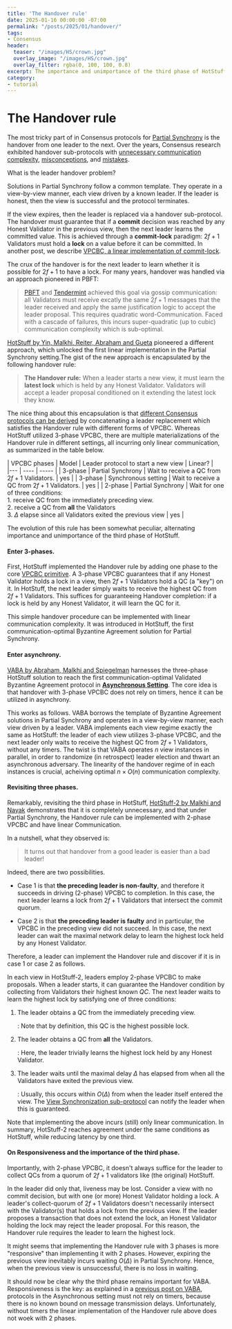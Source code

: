 ```yaml
---
title: 'The Handover rule'
date: 2025-01-16 00:00:00 -07:00
permalink: "/posts/2025/01/handover/"
tags:
- Consensus
header:
  teaser: "/images/HS/crown.jpg"
  overlay_image: "/images/HS/crown.jpg"
  overlay_filter: rgba(0, 100, 100, 0.8)
excerpt: The importance and unimportance of the third phase of HotStuff
category:
- tutorial
---
```

# The Handover rule

The most tricky part of in Consensus protocols for [Partial Synchrony](https://malkhi.com/posts/2025/01/models/) is the handover from one leader to the next. Over the years, Consensus research exhibited handover sub-protocols with [unnecessary communication complexity](https://decentralizedthoughts.github.io/2023-04-01-hotstuff-2/), [misconceptions](https://malkhi.com/posts/2016/08/flexible-paxos/), and [mistakes](https://malkhi.com/posts/2017/12/bft-broken).

What is the leader handover problem?

Solutions in Partial Synchrony follow a common template. 
They operate in a view-by-view manner, each view driven by a known leader. 
If the leader is honest, then the view is successful
and the protocol terminates.

If the view expires, then the leader is replaced via a handover sub-protocol.
The handover must guarantee that if a **commit** decision was reached by any Honest Validator in the previous view, then the next leader learns the committed value. This is achieved through a **commit-lock** paradigm: $2f+1$ Validators must hold a **lock** on a value before it can be committed. 
In another post, we describe [VPCBC, a linear implementation of commit-lock](https://malkhi.com/posts/2025/01/vpcbc/).

The crux of the handover is for the next leader to learn whether it is possible for $2f+1$ to have a lock. For many years, handover was handled via an approach pioneered in PBFT:

> [PBFT](https://api.semanticscholar.org/CorpusID:221599614) and [Tendermint](https://api.semanticscholar.org/CorpusID:59082906) achieved this goal via gossip communication: all Validators must receive excatly the same $2f+1$ messages that the leader received and apply the same justification logic to accept the leader proposal. This requires quadratic word-Communication.
> Faced with a cascade of failures, this incurs super-quadratic (up to cubic) communication
    complexity which is sub-optimal.


[HotStuff  by Yin, Malkhi, Reiter, Abraham and Gueta](https://api.semanticscholar.org/CorpusID:197644531) pioneered a different approach, which unlocked the first linear implementation in the Partial Synchrony setting.The gist of the new approach is encapsulated by the following handover rule:

>**The Handover rule:**  When a leader starts a new view, it must learn the **latest lock** which is held by any Honest Validator. Validators will accept a leader proposal conditioned on it extending the latest lock they know.

The nice thing about this encapsulation is that [different Consensus protocols can be derived](https://malkhi.com/posts/2025/01/hs-from-vpcbc/) by concatenating a leader replacement which satisfies the Handover rule with different forms of VPCBC. 
Whereas HotStuff utilized 3-phase VPCBC, 
there are multiple materializations of the Handover rule in different settings, all incurring only linear communication, as summarized in the table below.

| VPCBC phases | Model | Leader protocol to start a new view | Linear? |  
|--- | ---- | ----- | 
| 3-phase | Partial Synchrony | Wait to receive a QC from $2f+1$ Validators. | yes | 
| 3-phase | Synchronous setting | Wait to receive a QC from $2f+1$ Validators. | yes | 
| 2-phase | Partial Synchrony | Wait for one of three conditions: <br> 1. receive QC from the immediately preceding view.<br> 2. receive a QC from **all** the Validators <br> 3. $\Delta$ elapse since all Validators exited the previous view | yes  |

The evolution of this rule has been somewhat peculiar, alternating importance and unimportance of the third phase of HotStuff.

#### Enter 3-phases.

First, HotStuff implemented the Handover rule by adding one phase to the core [VPCBC primitive](https://malkhi.com/posts/2025/01/vpcbc/). 
A 3-phase VPCBC guarantees that if any Honest Validator holds a lock in a view, then $2f+1$ Validators hold a QC (a "key") on it. 
In HotStuff, the next leader simply waits to receive the highest QC from $2f+1$ Validators. 
This suffices for guaranteeing Handover completion: if a lock is held by any Honest Validator, it will learn the QC for it.

This simple handover procedure can be implemented with linear communication complexity. 
It was introduced in HotStuff, the first communication-optimal Byzantine Agreement solution for Partial Synchrony.

#### Enter asynchrony.

[VABA by Abraham, Malkhi and Spiegelman](https://malkhi.com/posts/2025/01/from-hs-to-vaba/) harnesses the three-phase HotStuff solution to reach the first communication-optimal Validated Byzantine Agreement protocol in [**Asynchronous Setting**](https://malkhi.com/posts/2025/01/models/). The core idea is that handover with 3-phase VPCBC does not rely on timers, hence it can be utilized in asynchrony. 
    
This works as follows. VABA borrows the template of Byzantine Agreement solutions in 
Partial Synchrony and operates in a view-by-view manner, each view driven by a leader. 
VABA implements each view regime exactly the same as HotStuff: 
the leader of each view utilizes 3-phase VPCBC, and
the next leader only waits to receive the highest QC from $2f+1$ Validators, without any timers.
The twist is that VABA operates $n$ view instances in parallel, in order to randomize (in retrospect) leader election and thwart an asynchronous adversary. The linearity of the handover regime of in each instances is crucial, acheiving optimal $n \times O(n)$ communication complexity.

#### Revisiting three phases.

Remarkably, revisiting the third phase in HotStuff, 
[HotStuff-2 by Malkhi and Nayak](https://malkhi.com/posts/2023/03/hs2/) 
demonstrates that it is completely unnecessary, and that under Partial Synchrony, the Handover rule can be implemented with 2-phase VPCBC and have linear Communication.

In a nutshell, what they observed is:

> It turns out that handover from a good leader is easier than a bad leader!

Indeed, there are two possibilities.

- Case 1 is that **the preceding leader is non-faulty**, and therefore it succeeds in driving (2-phase) VPCBC to completion. In this case, the next leader learns a lock from $2f+1$ Validators that intersect the commit quorum.

- Case 2 is that **the preceding leader is faulty** and in particular, the VPCBC in the preceding view did not succeed. In this case, the next leader can wait the maximal network delay to learn the highest lock held by any Honest Validator.

Therefore, a leader can implement the Handover rule and discover if it is in case 1 or case 2 as follows.

In each view in HotStuff-2, leaders employ 2-phase VPCBC to make proposals.
When a leader starts, it can guarantee the Handover condition by collecting from Validators their highest known $QC$.
The next leader waits to learn the highest lock by satisfying one of three conditions:

1. The leader obtains a QC from the immediately preceding view.

    : Note that by definition, this QC is the highest possible lock. 

2. The leader obtains a QC from **all** the Validators.

    : Here, the leader trivially learns the highest lock held by any Honest Validator.

3. The leader waits until the maximal delay $\Delta$ has elapsed from when all the Validators have exited the previous view. 

    : Usually, this occurs within $O(\Delta)$ from when the leader itself entered the view. The [View Synchronization sub-protocol](https://malkhi.com/posts/2022/11/pacemakers/) can notify the leader when this is guaranteed. 

Note that implementing the above incurs (still) only linear communication.
In summary, HotStuff-2 reaches agreement under the same conditions as HotStuff, while reducing latency by one third.

#### On Responsiveness and the importance of the third phase.

Importantly, with 2-phase VPCBC, it doesn't always suffice for the leader to collect QCs from a quorum of $2f+1$ validators like (the original) HotStuff. 

In the leader did only that, liveness may be lost. Consider a view with no commit decision, but with one (or more) Honest Validator holding a lock. A leader's collect-quorum of $2f+1$ Validators doesn't necessarily intersect with the Validator(s) that holds a lock from the previous view. If the leader proposes a transaction that does not extend the lock, an Honest Validator holding the lock may reject the leader proposal.
For this reason, the Handover rule requires the leader to learn the highest lock.

It might seems that implementing the Handover rule with 3 phases is more "responsive" than implementing it with 2 phases. However, expiring the previous view inevitably incurs waiting $O(\Delta)$ in Partial Synchrony. Hence, when the previous view is unsuccessful, there is no loss in waiting.

It should now be clear why the third phase remains important for VABA.
Responsiveness is the key: as explained in a [previous post on VABA](https://malkhi.com/posts/2025/01/from-hs-to-vaba/), protocols in the Asynchronous setting must not rely on timers, because there is no known bound on message transmission delays. Unfortunately, without timers the linear implementation of the Handover rule above does not woek with 2 phases.


